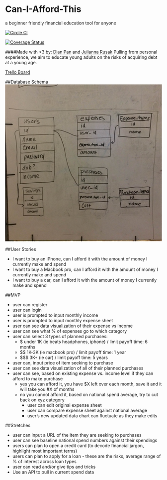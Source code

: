 # Can-I-Afford-This
a beginner friendly financial education tool for anyone

[![Circle CI](https://circleci.com/gh/nyc-cicadas-2015/Can-I-Afford-This.svg?style=svg)](https://circleci.com/gh/nyc-cicadas-2015/Can-I-Afford-This)

[![Coverage Status](https://coveralls.io/repos/nyc-cicadas-2015/Can-I-Afford-This/badge.svg?branch=master&service=github)](https://coveralls.io/github/nyc-cicadas-2015/Can-I-Afford-This?branch=master)

####Made with <3 by: [Dian Pan](https://github.com/dianpan) and [Julianna Rusak](https://github.com/julrusak)
Pulling from personal experience, we aim to educate young adults on the risks of acquiring debt at a young age.

[Trello Board](https://trello.com/b/PP3LXD4i)

##Database Schema
![schema](https://github.com/dianpan/Can-I-Afford-This/blob/add-schema/app/assets/images/db_schema.JPG?raw=true)

##User Stories
- I want to buy an iPhone, can I afford it with the amount of money I currently make and spend
- I want to buy a Macbook pro, can I afford it with the amount of money I currently make and spend
- I want to buy a car, can I afford it with the amount of money I currently make and spend

##MVP
- user can register
- user can login
- user is prompted to input monthly income
- user is prompted to input monthly expense sheet
- user can see data visualization of their expense vs income
- user can see what % of expenses go to which category
- user can select 3 types of planned purchases:
  - $ under 1K (ie beats headphones, iphone) /  limit payoff time: 6 months
  - $$ 1K-3K (ie macbook pro) / limit payoff time: 1 year
  - $$$ 3K+ (ie car) / limit payoff time: 5 years
- user can, input price of item seeking to purchase
- user can see data visualization of all of their planned purchases
- user can see, based on existing expense vs. income level if they can afford to make purchase
  - yes you can afford it, you have $X left over each month, save it and it will take you #X of months
  - no you cannot afford it, based on national spend average, try to cut back on xyz category
    - user can edit original expense sheet
    - user can compare expense sheet against national average
    - user’s new updated data chart can fluctuate as they make edits

##Stretches
- user can input a URL of the item they are seeking to purchases
- user can see baseline national spend numbers against their spendings
- users can plan to open a credit card (to decode financial jargon, highlight most important terms)
- users can plan to apply for a loan - these are the risks, average range of % of interest across loan types
- user can read and/or give tips and tricks
- Use an API to pull in current spend data
